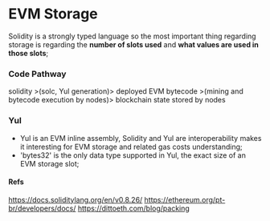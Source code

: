 # EVM Storage
Solidity is a strongly typed language so the most important thing regarding storage is regarding the **number of slots used** and **what values are used in those slots**;

### Code Pathway
solidity >(solc, Yul generation)> deployed EVM bytecode >(mining and bytecode execution by nodes)> blockchain state stored by nodes

### Yul
- Yul is an EVM inline assembly, Solidity and Yul are interoperability makes it interesting for EVM storage and related gas costs understanding;
- 'bytes32' is the only data type supported in Yul, the exact size of an EVM storage slot;

#### Refs
https://docs.soliditylang.org/en/v0.8.26/
https://ethereum.org/pt-br/developers/docs/
https://dittoeth.com/blog/packing